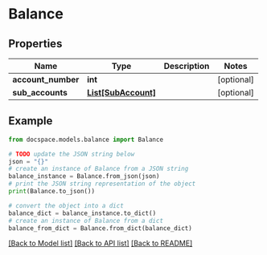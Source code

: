 # Balance


## Properties

Name | Type | Description | Notes
------------ | ------------- | ------------- | -------------
**account_number** | **int** |  | [optional] 
**sub_accounts** | [**List[SubAccount]**](SubAccount.md) |  | [optional] 

## Example

```python
from docspace.models.balance import Balance

# TODO update the JSON string below
json = "{}"
# create an instance of Balance from a JSON string
balance_instance = Balance.from_json(json)
# print the JSON string representation of the object
print(Balance.to_json())

# convert the object into a dict
balance_dict = balance_instance.to_dict()
# create an instance of Balance from a dict
balance_from_dict = Balance.from_dict(balance_dict)
```
[[Back to Model list]](../README.md#documentation-for-models) [[Back to API list]](../README.md#documentation-for-api-endpoints) [[Back to README]](../README.md)


